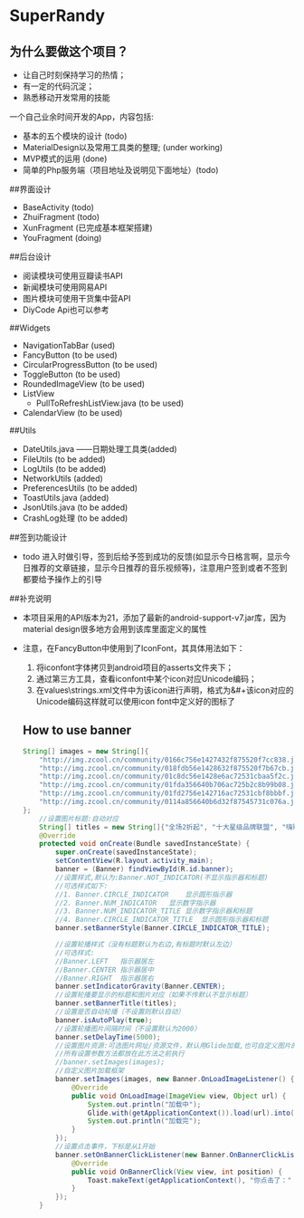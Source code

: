 # SuperRandy

## 为什么要做这个项目？

- 让自己时刻保持学习的热情；
- 有一定的代码沉淀；
- 熟悉移动开发常用的技能

一个自己业余时间开发的App，内容包括:

- 基本的五个模块的设计 (todo)
- MaterialDesign以及常用工具类的整理; (under working)
- MVP模式的运用 (done)
- 简单的Php服务端（项目地址及说明见下面地址）(todo)

##界面设计
- BaseActivity (todo)
- ZhuiFragment (todo)
- XunFragment (已完成基本框架搭建)
- YouFragment (doing)

##后台设计
- 阅读模块可使用豆瓣读书API
- 新闻模块可使用网易API
- 图片模块可使用干货集中营API
- DiyCode Api也可以参考

##Widgets

- NavigationTabBar (used)
- FancyButton (to be used)
- CircularProgressButton (to be used)
- ToggleButton (to be used)
- RoundedImageView (to be used)
- ListView
    - PullToRefreshListView.java (to be used)
- CalendarView (to be used)

##Utils

- DateUtils.java ——日期处理工具类(added)
- FileUtils (to be added)
- LogUtils (to be added)
- NetworkUtils (added)
- PreferencesUtils (to be added)
- ToastUtils.java (added)
- JsonUtils.java (to be added)
- CrashLog处理 (to be added)


##签到功能设计

- todo 进入时做引导，签到后给予签到成功的反馈(如显示今日格言啊，显示今日推荐的文章链接，显示今日推荐的音乐视频等)，注意用户签到或者不签到都要给予操作上的引导

##补充说明

- 本项目采用的API版本为21，添加了最新的android-support-v7.jar库，因为material design很多地方会用到该库里面定义的属性

- 注意，在FancyButton中使用到了IconFont，其具体用法如下：
    1. 将iconfont字体拷贝到android项目的asserts文件夹下；
    2. 通过第三方工具，查看iconfont中某个icon对应Unicode编码；
    3. 在values\strings.xml文件中为该icon进行声明，格式为<string name="icon_like">&#+该icon对应的Unicode编码这样就可以使用icon font中定义好的图标了

    ## How to use banner

    ```java
    String[] images = new String[]{
      	"http://img.zcool.cn/community/0166c756e1427432f875520f7cc838.jpg",
        "http://img.zcool.cn/community/018fdb56e1428632f875520f7b67cb.jpg",
        "http://img.zcool.cn/community/01c8dc56e1428e6ac72531cbaa5f2c.jpg",
        "http://img.zcool.cn/community/01fda356640b706ac725b2c8b99b08.jpg",
        "http://img.zcool.cn/community/01fd2756e142716ac72531cbf8bbbf.jpg",
        "http://img.zcool.cn/community/0114a856640b6d32f87545731c076a.jpg"
    };
        //设置图片标题:自动对应
        String[] titles = new String[]{"全场2折起", "十大星级品牌联盟", "嗨购5折不要停", "12趁现在", "嗨购5折不要停，12.12趁现在", "实打实大顶顶顶顶"};
        @Override
        protected void onCreate(Bundle savedInstanceState) {
            super.onCreate(savedInstanceState);
            setContentView(R.layout.activity_main);
            banner = (Banner) findViewById(R.id.banner);
            //设置样式,默认为:Banner.NOT_INDICATOR(不显示指示器和标题)
            //可选样式如下:
            //1. Banner.CIRCLE_INDICATOR	显示圆形指示器
            //2. Banner.NUM_INDICATOR	显示数字指示器
            //3. Banner.NUM_INDICATOR_TITLE	显示数字指示器和标题
            //4. Banner.CIRCLE_INDICATOR_TITLE	显示圆形指示器和标题
            banner.setBannerStyle(Banner.CIRCLE_INDICATOR_TITLE);

            //设置轮播样式（没有标题默认为右边,有标题时默认左边）
            //可选样式:
            //Banner.LEFT	指示器居左
            //Banner.CENTER	指示器居中
            //Banner.RIGHT	指示器居右
            banner.setIndicatorGravity(Banner.CENTER);
            //设置轮播要显示的标题和图片对应（如果不传默认不显示标题）
            banner.setBannerTitle(titles);
            //设置是否自动轮播（不设置则默认自动）
            banner.isAutoPlay(true);
            //设置轮播图片间隔时间（不设置默认为2000）
            banner.setDelayTime(5000);
            //设置图片资源:可选图片网址/资源文件，默认用Glide加载,也可自定义图片的加载框架
            //所有设置参数方法都放在此方法之前执行
            //banner.setImages(images);
            //自定义图片加载框架
            banner.setImages(images, new Banner.OnLoadImageListener() {
                @Override
                public void OnLoadImage(ImageView view, Object url) {
                    System.out.println("加载中");
                    Glide.with(getApplicationContext()).load(url).into(view);
                    System.out.println("加载完");
                }
            });
            //设置点击事件，下标是从1开始
            banner.setOnBannerClickListener(new Banner.OnBannerClickListener() {//设置点击事件
                @Override
                public void OnBannerClick(View view, int position) {
                    Toast.makeText(getApplicationContext(), "你点击了：" + position, 							Toast.LENGTH_LONG).show();
                }
            });
        }
    ```

    
